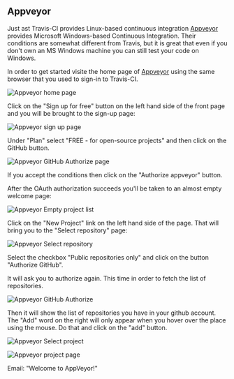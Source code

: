 ## Appveyor

Just ast Travis-CI provides Linux-based continuous integration [Appveyor](https://www.appveyor.com/) provides Microsoft Windows-based Continuous Integration. Their conditions are somewhat different from Travis, but it is great that even if you don't own an MS Windows machine you can still test your code on Windows.

In order to get started visite the home page of [Appveyor](https://www.appveyor.com/) using the same browser that you used to sign-in to Travis-CI.

![Appveyor home page](images/appveyor-home-page.png)

Click on the "Sign up for free" button on the left hand side of the front page and you will be brought to the sign-up page:

![Appveyor sign up page](images/appveyor-signup-page.png)

Under "Plan" select "FREE - for open-source projects" and then click on the GitHub button.

![Appveyor GitHub Authorize page](images/appveyor-github-authorize.png)

If you accept the conditions then click on the "Authorize appveyor" button.

After the OAuth authorization succeeds you'll be taken to an almost empty welcome page:

![Appveyor Empty project list](images/appveyor-empty-project-list.png)

Click on the "New Project" link on the left hand side of the page. That will bring you to the "Select repository"
page:

![Appveyor Select repository](images/appveyor-select-repository.png)


Select the checkbox "Public repositories only" and click on the button "Authorize GitHub".

It will ask you to authorize again. This time in order to fetch the list of repositories.

![Appveyor GitHub Authorize](images/appveyor-github-authorize-again.png)

Then it will show the list of repositories you have in your github account. The "Add" word on the right will only
appear when you hover over the place using the mouse. Do that and click on the "add" button.

![Appveyor Select project](images/appveyor-select-project.png)


![Appveyor project page](images/appveyor-project.png)

Email: "Welcome to AppVeyor!"

